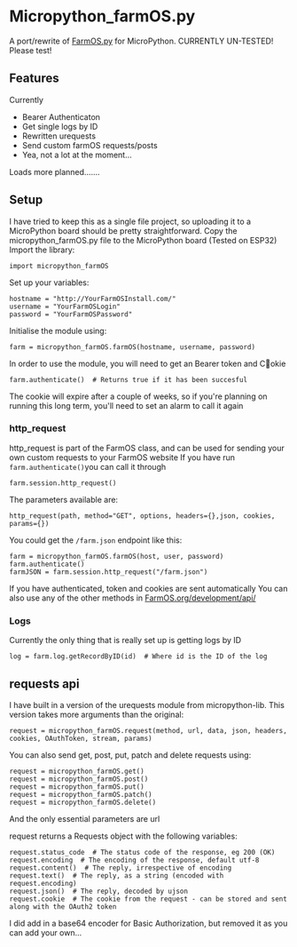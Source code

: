 # Micropython_farmOS.py
A port/rewrite of [FarmOS.py](https://github.com/farmOS/farmOS.py) for MicroPython.
CURRENTLY UN-TESTED! Please test!
## Features
Currently

 - Bearer Authenticaton
 - Get single logs by ID
 - Rewritten urequests
 - Send custom farmOS requests/posts
 - Yea, not a lot at the moment...

Loads more planned.......

## Setup
I have tried to keep this as a single file project, so uploading it to a MicroPython board should be pretty straightforward.
Copy the micropython_farmOS.py file to the MicroPython board (Tested on ESP32)
Import the library:

    import micropython_farmOS

Set up your variables:

    hostname = "http://YourFarmOSInstall.com/"
    username = "YourFarmOSLogin"
    password = "YourFarmOSPassword"

Initialise the module using:

    farm = micropython_farmOS.farmOS(hostname, username, password)

In order to use the module, you will need to get an Bearer token and  C🍪okie

    farm.authenticate()  # Returns true if it has been succesful

The cookie will expire after a couple of weeks, so if you're planning on running this long term, you'll need to set an alarm to call it again

### http_request
http_request is part of the FarmOS class, and can be used for sending your own custom requests to your FarmOS website
If you have run `farm.authenticate()`you can call it through

    farm.session.http_request()
The parameters available are:

    http_request(path, method="GET", options, headers={},json, cookies, params={})
You could get the `/farm.json` endpoint like this:

    farm = micropython_farmOS.farmOS(host, user, password)
    farm.authenticate()
    farmJSON = farm.session.http_request("/farm.json")
If you have authenticated, token and cookies are sent automatically
You can also use any of the other methods in [FarmOS.org/development/api/](https://farmos.org/development/api/)

### Logs
Currently the only thing that is really set up is getting logs by ID

    log = farm.log.getRecordByID(id)  # Where id is the ID of the log


## requests api
I have built in a version of the urequests module from micropython-lib. This version takes more arguments than the original:

    request = micropython_farmOS.request(method, url, data, json, headers, cookies, OAuthToken, stream, params)

You can also send get, post, put, patch and delete requests using:

    request = micropython_farmOS.get()
    request = micropython_farmOS.post()
    request = micropython_farmOS.put()
    request = micropython_farmOS.patch()
    request = micropython_farmOS.delete()

And the only essential parameters are url

request returns a Requests object with the following variables:

    request.status_code  # The status code of the response, eg 200 (OK)
    request.encoding  # The encoding of the response, default utf-8
    request.content()  # The reply, irrespective of encoding
    request.text()  # The reply, as a string (encoded with request.encoding)
    request.json()  # The reply, decoded by ujson
    request.cookie  # The cookie from the request - can be stored and sent along with the OAuth2 token

I did add in a base64 encoder for Basic Authorization, but removed it as you can add your own...
